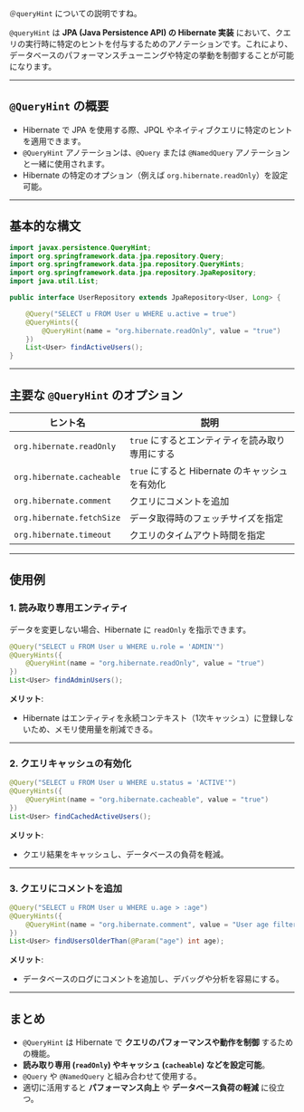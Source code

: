 `＠queryHint` についての説明ですね。

`@queryHint` は **JPA (Java Persistence API) の Hibernate 実装** において、クエリの実行時に特定のヒントを付与するためのアノテーションです。これにより、データベースのパフォーマンスチューニングや特定の挙動を制御することが可能になります。

---

## **`@QueryHint` の概要**
- Hibernate で JPA を使用する際、JPQL やネイティブクエリに特定のヒントを適用できます。
- `@QueryHint` アノテーションは、`@Query` または `@NamedQuery` アノテーションと一緒に使用されます。
- Hibernate の特定のオプション（例えば `org.hibernate.readOnly`）を設定可能。

---

## **基本的な構文**
```java
import javax.persistence.QueryHint;
import org.springframework.data.jpa.repository.Query;
import org.springframework.data.jpa.repository.QueryHints;
import org.springframework.data.jpa.repository.JpaRepository;
import java.util.List;

public interface UserRepository extends JpaRepository<User, Long> {

    @Query("SELECT u FROM User u WHERE u.active = true")
    @QueryHints({
        @QueryHint(name = "org.hibernate.readOnly", value = "true")
    })
    List<User> findActiveUsers();
}
```

---

## **主要な `@QueryHint` のオプション**
| ヒント名 | 説明 |
|----------|------|
| `org.hibernate.readOnly` | `true` にするとエンティティを読み取り専用にする |
| `org.hibernate.cacheable` | `true` にすると Hibernate のキャッシュを有効化 |
| `org.hibernate.comment` | クエリにコメントを追加 |
| `org.hibernate.fetchSize` | データ取得時のフェッチサイズを指定 |
| `org.hibernate.timeout` | クエリのタイムアウト時間を指定 |

---

## **使用例**
### **1. 読み取り専用エンティティ**
データを変更しない場合、Hibernate に `readOnly` を指示できます。
```java
@Query("SELECT u FROM User u WHERE u.role = 'ADMIN'")
@QueryHints({
    @QueryHint(name = "org.hibernate.readOnly", value = "true")
})
List<User> findAdminUsers();
```
**メリット**:
- Hibernate はエンティティを永続コンテキスト（1次キャッシュ）に登録しないため、メモリ使用量を削減できる。

---

### **2. クエリキャッシュの有効化**
```java
@Query("SELECT u FROM User u WHERE u.status = 'ACTIVE'")
@QueryHints({
    @QueryHint(name = "org.hibernate.cacheable", value = "true")
})
List<User> findCachedActiveUsers();
```
**メリット**:
- クエリ結果をキャッシュし、データベースの負荷を軽減。

---

### **3. クエリにコメントを追加**
```java
@Query("SELECT u FROM User u WHERE u.age > :age")
@QueryHints({
    @QueryHint(name = "org.hibernate.comment", value = "User age filter query")
})
List<User> findUsersOlderThan(@Param("age") int age);
```
**メリット**:
- データベースのログにコメントを追加し、デバッグや分析を容易にする。

---

## **まとめ**
- `@QueryHint` は Hibernate で **クエリのパフォーマンスや動作を制御** するための機能。
- **読み取り専用 (`readOnly`) やキャッシュ (`cacheable`) などを設定可能**。
- `@Query` や `@NamedQuery` と組み合わせて使用する。
- 適切に活用すると **パフォーマンス向上** や **データベース負荷の軽減** に役立つ。

